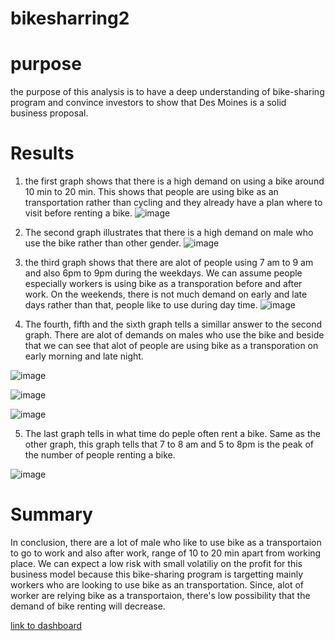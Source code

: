 # bikesharring2

# purpose
the purpose of this analysis is to have a deep understanding of bike-sharing program and convince investors to show that Des Moines is a solid business proposal. 

# Results
1. the first graph shows that there is a high demand on using a bike around 10 min to 20 min. This shows that people are using bike as an transportation rather than cycling and they already have a plan where to visit before renting a bike. 
![image](https://user-images.githubusercontent.com/112601888/233511557-3c298a14-3934-4a88-8a0e-7936f6df34c2.png)




2. The second graph illustrates that there is a high demand on male who use the bike rather than other gender.
![image](https://user-images.githubusercontent.com/112601888/233511587-cd57b13a-fdc8-4c6a-a56a-2831cd262f88.png)


3.  the third graph shows that there are alot of people using 7 am to 9 am and also 6pm to 9pm during the weekdays. We can assume people especially workers is using bike as a transporation before and after work. On the weekends, there is not much demand on early and late days rather than that, people like to use during day time. 
![image](https://user-images.githubusercontent.com/112601888/233511609-248663ab-7fe9-419b-84fe-222ad3e16d24.png)

4. The fourth, fifth and the sixth graph tells a simillar answer to the second graph. There are alot of demands on males who use the bike and beside that we can see that alot of people are using bike as a transporation on early morning and late night. 

![image](https://user-images.githubusercontent.com/112601888/233511625-2746da24-a621-49d8-ab19-f53c15bf80d6.png)

![image](https://user-images.githubusercontent.com/112601888/233511673-22d570f0-626b-4337-8e06-00d9f85fd33e.png)

![image](https://user-images.githubusercontent.com/112601888/233511685-80f07126-e218-4c16-a0f3-60fac74a183e.png)



5. The last graph tells in what time do peple often rent a bike. Same as the other graph, this graph tells that 7 to 8 am and 5 to 8pm is the peak of the number of people renting a bike.


![image](https://user-images.githubusercontent.com/112601888/233511702-6fdc4e81-21ee-4506-8249-28187d25543d.png)



# Summary 
In conclusion, there are a lot of male who like to use bike as a transportaion to go to work and also after work, range of 10 to 20 min apart from working place. We can expect a low risk with small volatiliy on the profit for this business model because this bike-sharing program is targetting mainly workers who are looking to use bike as an transportation. Since, alot of worker are relying bike as a transportaion, there's low possibility that the demand of bike renting will decrease. 

[link to dashboard](https://public.tableau.com/shared/S6GP8X7MM?:display_count=n&:origin=viz_share_link)
